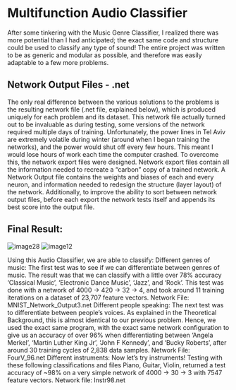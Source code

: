 # Multifunction Audio Classifier
After some tinkering with the Music Genre Classifier, I realized there was more potential than I had anticipated; the exact same code and structure could be used to classify any type of sound! The entire project was written to be as generic and modular as possible, and therefore was easily adaptable to a few more problems.
	
## Network Output Files - .net
The only real difference between the various solutions to the problems is the resulting network file (.net file, explained below), which is produced uniquely for each problem and its dataset. This network file actually turned out to be invaluable as during testing, some versions of the network required multiple days of training. Unfortunately, the power lines in Tel Aviv are extremely volatile during winter (around when I began training the networks), and the power would shut off every few hours. This meant I would lose hours of work each time the computer crashed. To overcome this, the network export files were designed. Network export files contain all the information needed to recreate a “carbon” copy of a trained network.
	A Network Output file contains the weights and biases of each and every neuron, and information needed to redesign the structure (layer layout) of the network. Additionally, to improve the ability to sort between network output files, before each export the network tests itself and appends its best score into the output file.
## Final Result:
![image28](https://user-images.githubusercontent.com/36902556/113140566-42ff1c00-9231-11eb-97b5-d567c318e3ed.png)
![image12](https://user-images.githubusercontent.com/36902556/113140607-50b4a180-9231-11eb-861b-0a1c3ccadbe8.png)

Using this Audio Classifier, we are able to classify:
Different genres of music:
The first test was to see if we can differentiate between genres of music. The result was that we can classify with a little over 78% accuracy ‘Classical Music’, ‘Electronic Dance Music’, ‘Jazz’, and ‘Rock’. This test was done with a network of 4000 -> 420 -> 32 -> 4, and took around 11 training iterations on a dataset of 23,707 feature vectors.
Network File: MNIST_Network_Output3.net
Different people speaking:
The next test was to differentiate between people’s voices. As explained in the Theoretical Background, this is almost identical to our previous problem. Hence, we used the exact same program, with the exact same network configuration to give us an accuracy of over 96% when differentiating between ‘Angela Merkel’, ‘Martin Luther King Jr’, ‘John F Kennedy’, and ‘Bucky Roberts’, after around 30 training cycles of 2,838 data samples.
Network File: FourV_96.net
Different instruments:
Now let’s try instruments! Testing with these following classifications and files Piano, Guitar, Violin, returned a test accuracy of ~98% on a very simple network of 4000 -> 30 -> 3 with 7547 feature vectors.
Network file: Instr98.net

